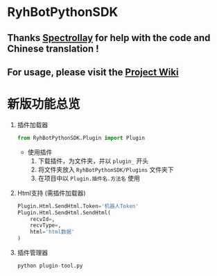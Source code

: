 # RyhBotPythonSDK

## Thanks [Spectrollay](https://github.com/spectrollay) for help with the code and Chinese translation !

## For usage, please visit the [Project Wiki](https://github.com/runoneall/RyhBotPythonSDK/wiki)

# 新版功能总览

1. 插件加载器

   ```python
   from RyhBotPythonSDK.Plugin import Plugin
   ```
    - 使用插件
        1. 下载插件，为文件夹，并以 `plugin_` 开头
        2. 将文件夹放入 `RyhBotPythonSDK/Plugins` 文件夹下
        3. 在项目中以 `Plugin.插件名.方法名` 使用
2. Html支持 (需插件加载器)

   ```python
   Plugin.Html.SendHtml.Token='机器人Token'
   Plugin.Html.SendHtml.SendHtml(
       recvId=,
       recvType=,
       html='html数据'
   )
   ```
3. 插件管理器

   ```python
   python plugin-tool.py
   ```
